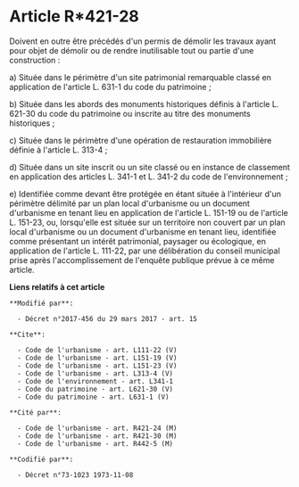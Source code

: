 # Article R*421-28

Doivent en outre être précédés d'un permis de démolir les travaux ayant pour objet de démolir ou de rendre inutilisable tout
ou partie d'une construction : 

a) Située dans le périmètre d'un site patrimonial remarquable classé en application de l'article L. 631-1 du code du
patrimoine ; 

b) Située dans les abords des monuments historiques définis à l'article L. 621-30 du code du patrimoine ou inscrite au titre
des monuments historiques ; 

c) Située dans le périmètre d'une opération de restauration immobilière définie à l'article L. 313-4 ; 

d) Située dans un site inscrit ou un site classé ou en instance de classement en application des articles L. 341-1 et L.
341-2 du code de l'environnement ; 

e) Identifiée comme devant être protégée en étant située à l'intérieur d'un périmètre délimité par un plan local d'urbanisme
ou un document d'urbanisme en tenant lieu en application de l'article L. 151-19 ou de l'article L. 151-23, ou, lorsqu'elle
est située sur un territoire non couvert par un plan local d'urbanisme ou un document d'urbanisme en tenant lieu, identifiée
comme présentant un intérêt patrimonial, paysager ou écologique, en application de l'article L. 111-22, par une délibération
du conseil municipal prise après l'accomplissement de l'enquête publique prévue à ce même article.

**Liens relatifs à cet article**

	**Modifié par**:

	  - Décret n°2017-456 du 29 mars 2017 - art. 15

	**Cite**:

	  - Code de l'urbanisme - art. L111-22 (V)
	  - Code de l'urbanisme - art. L151-19 (V)
	  - Code de l'urbanisme - art. L151-23 (V)
	  - Code de l'urbanisme - art. L313-4 (V)
	  - Code de l'environnement - art. L341-1
	  - Code du patrimoine - art. L621-30 (V)
	  - Code du patrimoine - art. L631-1 (V)

	**Cité par**:

	  - Code de l'urbanisme - art. R421-24 (M)
	  - Code de l'urbanisme - art. R421-30 (M)
	  - Code de l'urbanisme - art. R442-5 (M)

	**Codifié par**:

	  - Décret n°73-1023 1973-11-08
